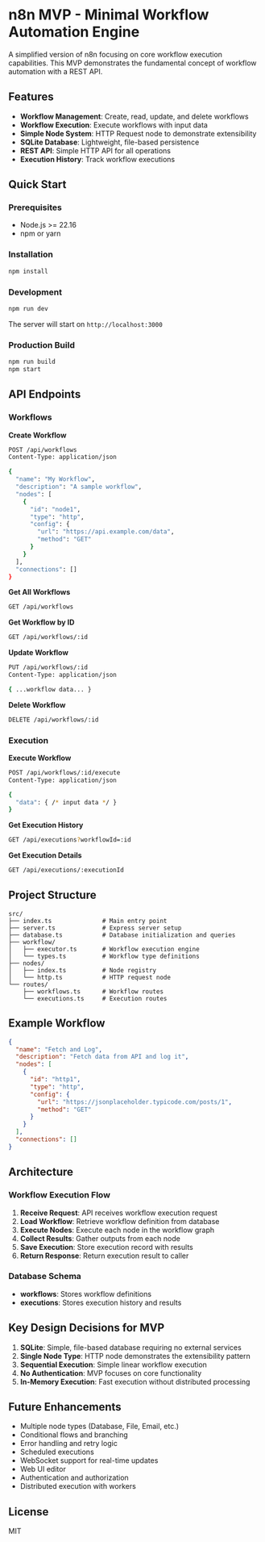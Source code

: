 # n8n MVP - Minimal Workflow Automation Engine

A simplified version of n8n focusing on core workflow execution capabilities. This MVP demonstrates the fundamental concept of workflow automation with a REST API.

## Features

- **Workflow Management**: Create, read, update, and delete workflows
- **Workflow Execution**: Execute workflows with input data
- **Simple Node System**: HTTP Request node to demonstrate extensibility
- **SQLite Database**: Lightweight, file-based persistence
- **REST API**: Simple HTTP API for all operations
- **Execution History**: Track workflow executions

## Quick Start

### Prerequisites
- Node.js >= 22.16
- npm or yarn

### Installation

```bash
npm install
```

### Development

```bash
npm run dev
```

The server will start on `http://localhost:3000`

### Production Build

```bash
npm run build
npm start
```

## API Endpoints

### Workflows

**Create Workflow**
```bash
POST /api/workflows
Content-Type: application/json

{
  "name": "My Workflow",
  "description": "A sample workflow",
  "nodes": [
    {
      "id": "node1",
      "type": "http",
      "config": {
        "url": "https://api.example.com/data",
        "method": "GET"
      }
    }
  ],
  "connections": []
}
```

**Get All Workflows**
```bash
GET /api/workflows
```

**Get Workflow by ID**
```bash
GET /api/workflows/:id
```

**Update Workflow**
```bash
PUT /api/workflows/:id
Content-Type: application/json

{ ...workflow data... }
```

**Delete Workflow**
```bash
DELETE /api/workflows/:id
```

### Execution

**Execute Workflow**
```bash
POST /api/workflows/:id/execute
Content-Type: application/json

{
  "data": { /* input data */ }
}
```

**Get Execution History**
```bash
GET /api/executions?workflowId=:id
```

**Get Execution Details**
```bash
GET /api/executions/:executionId
```

## Project Structure

```
src/
├── index.ts              # Main entry point
├── server.ts             # Express server setup
├── database.ts           # Database initialization and queries
├── workflow/
│   ├── executor.ts       # Workflow execution engine
│   └── types.ts          # Workflow type definitions
├── nodes/
│   ├── index.ts          # Node registry
│   └── http.ts           # HTTP request node
└── routes/
    ├── workflows.ts      # Workflow routes
    └── executions.ts     # Execution routes
```

## Example Workflow

```json
{
  "name": "Fetch and Log",
  "description": "Fetch data from API and log it",
  "nodes": [
    {
      "id": "http1",
      "type": "http",
      "config": {
        "url": "https://jsonplaceholder.typicode.com/posts/1",
        "method": "GET"
      }
    }
  ],
  "connections": []
}
```

## Architecture

### Workflow Execution Flow

1. **Receive Request**: API receives workflow execution request
2. **Load Workflow**: Retrieve workflow definition from database
3. **Execute Nodes**: Execute each node in the workflow graph
4. **Collect Results**: Gather outputs from each node
5. **Save Execution**: Store execution record with results
6. **Return Response**: Return execution result to caller

### Database Schema

- **workflows**: Stores workflow definitions
- **executions**: Stores execution history and results

## Key Design Decisions for MVP

1. **SQLite**: Simple, file-based database requiring no external services
2. **Single Node Type**: HTTP node demonstrates the extensibility pattern
3. **Sequential Execution**: Simple linear workflow execution
4. **No Authentication**: MVP focuses on core functionality
5. **In-Memory Execution**: Fast execution without distributed processing

## Future Enhancements

- Multiple node types (Database, File, Email, etc.)
- Conditional flows and branching
- Error handling and retry logic
- Scheduled executions
- WebSocket support for real-time updates
- Web UI editor
- Authentication and authorization
- Distributed execution with workers

## License

MIT